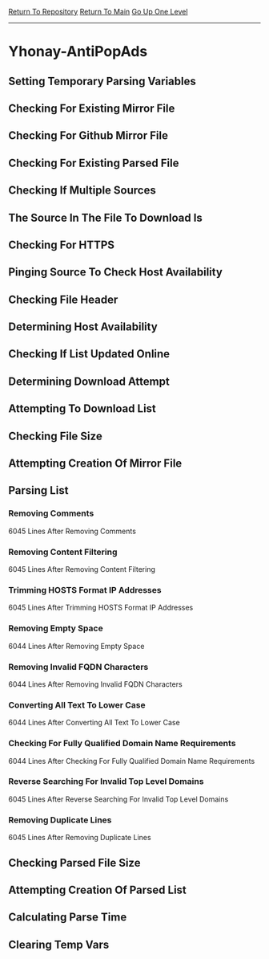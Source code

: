 [Return To Repository](https://github.com/deathbybandaid/piholeparser/)
[Return To Main](https://github.com/deathbybandaid/piholeparser/blob/master/RecentRunLogs/Mainlog.md)
[Go Up One Level](https://github.com/deathbybandaid/piholeparser/blob/master/RecentRunLogs/TopLevelScripts/30-Processing-External-Blacklists.md)
____________________________________
# Yhonay-AntiPopAds
## Setting Temporary Parsing Variables
## Checking For Existing Mirror File
## Checking For Github Mirror File
## Checking For Existing Parsed File
## Checking If Multiple Sources
## The Source In The File To Download Is
## Checking For HTTPS
## Pinging Source To Check Host Availability
## Checking File Header
## Determining Host Availability
## Checking If List Updated Online
## Determining Download Attempt
## Attempting To Download List
## Checking File Size
## Attempting Creation Of Mirror File
## Parsing List
### Removing Comments
6045 Lines After Removing Comments
### Removing Content Filtering
6045 Lines After Removing Content Filtering
### Trimming HOSTS Format IP Addresses
6045 Lines After Trimming HOSTS Format IP Addresses
### Removing Empty Space
6044 Lines After Removing Empty Space
### Removing Invalid FQDN Characters
6044 Lines After Removing Invalid FQDN Characters
### Converting All Text To Lower Case
6044 Lines After Converting All Text To Lower Case
### Checking For Fully Qualified Domain Name Requirements
6044 Lines After Checking For Fully Qualified Domain Name Requirements
### Reverse Searching For Invalid Top Level Domains
6045 Lines After Reverse Searching For Invalid Top Level Domains
### Removing Duplicate Lines
6045 Lines After Removing Duplicate Lines
## Checking Parsed File Size
## Attempting Creation Of Parsed List
## Calculating Parse Time
## Clearing Temp Vars
